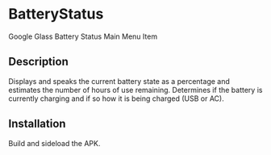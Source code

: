 # BatteryStatus 

Google Glass Battery Status Main Menu Item

## Description

Displays and speaks the current battery state as a percentage and estimates the number of hours of use remaining. Determines if the battery is currently charging and if so how it is being charged (USB or AC).

## Installation 

Build and sideload the APK.